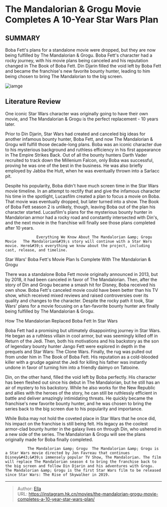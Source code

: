 # The Mandalorian &amp; Grogu Movie Completes A 10-Year Star Wars Plan


## SUMMARY 



  Boba Fett&#39;s plans for a standalone movie were dropped, but they are now being fulfilled by The Mandalorian &amp; Grogu.   Boba Fett&#39;s character had a rocky journey, with his movie plans being canceled and his reputation changed in The Book of Boba Fett.   Din Djarin filled the void left by Boba Fett and became the franchise&#39;s new favorite bounty hunter, leading to him being chosen to bring The Mandalorian to the big screen.  

![iamge](https://static1.srcdn.com/wordpress/wp-content/uploads/2024/01/the-mandalorian-and-boba-fett.jpg)

## Literature Review

One iconic Star Wars character was originally going to have their own movie, and The Mandalorian &amp; Grogu is the perfect replacement - 10 years later.




Prior to Din Djarin, Star Wars had created and canceled big ideas for another infamous bounty hunter, Boba Fett, and now The Mandalorian &amp; Grogu will fulfill those decade-long plans. Boba was an iconic character due to his mysterious background and ruthless efficiency in his first appearance in The Empire Strikes Back. Out of all the bounty hunters Darth Vader recruited to track down the Millenium Falcon, only Boba was successful, proving he was one of the best in the business. He was also briefly employed by Jabba the Hutt, when he was eventually thrown into a Sarlacc pit.




Despite his popularity, Boba didn&#39;t have much screen time in the Star Wars movie timeline. In an attempt to rectify that and give the infamous character his time in the spotlight, Lucasfilm created a plan to focus a movie on Boba. That movie was eventually dropped, but later turned into a show. The Book of Boba Fett season 2 is unlikely, though, leaving Boba out of the plan his character started. Lucasfilm&#39;s plans for the mysterious bounty hunter in Mandalorian armor had a rocky road and constantly intersected with Din&#39;s, and the next movie in the franchise will finally see those plans completed after 10 years.

                  Everything We Know About The Mandalorian &amp; Grogu Movie   The Mandalorian&#39;s story will continue with a Star Wars movie. Here&#39;s everything we know about the project, including cast, release, and timeline.   


 Star Wars&#39; Boba Fett&#39;s Movie Plan Is Complete With The Mandalorian &amp; Grogu 
          




There was a standalone Boba Fett movie originally announced in 2013, but by 2018, it had been canceled in favor of The Mandalorian. Then, after the story of Din and Grogu became a smash hit for Disney, Boba received his own show. Boba Fett&#39;s canceled movie could have been better than his TV show, which received mixed reviews and raised controversies over its quality and changes to the character. Despite the rocky path it took, Star Wars&#39; plans for a movie focusing on a fan-favorite bounty hunter are finally being fulfilled by The Mandalorian &amp; Grogu.



 How The Mandalorian Replaced Boba Fett In Star Wars 
          

Boba Fett had a promising but ultimately disappointing journey in Star Wars. He began as a ruthless villain in cool armor, but was seemingly killed off in Return of the Jedi. Then, both his motivations and his backstory as the son of legendary bounty hunter Jango Fett were explored in depth in the prequels and Star Wars: The Clone Wars. Finally, the rug was pulled out from under him in The Book of Boba Fett. His reputation as a cold-blooded killer with a grudge against the Jedi for killing his father was instantly undone in favor of turning him into a friendly daimyo on Tatooine.




Din, on the other hand, filled the void left by Boba perfectly. His character has been fleshed out since his debut in The Mandalorian, but he still has an air of mystery to his backstory. While he also works for the New Republic and allies with the heroes of the story, he can still be ruthlessly efficient in battle and deliver amazingly intimidating threats. He quickly became the franchise&#39;s new favorite bounty hunter, and he was chosen to bring the series back to the big screen due to his popularity and importance.

While Boba may not hold the coveted place in Star Wars that he once did, his impact on the franchise is still being felt. His legacy as the coolest armor-clad bounty hunter in the galaxy lives on through Din, who ushered in a new side of the series. The Mandalorian &amp; Grogu will see the plans originally made for Boba finally completed.

              The Mandalorian &amp; Grogu  The Mandalorian &amp; Grogu is a Star Wars movie directed by Jon Favreau that continues Disney&#43;&#39;s immensely popular TV Show, The Mandalorian. The film will replace The Mandalorian season 4 to bring the franchise back to the big screen and follow Din Djarin and his adventures with Grogu. The Mandalorian &amp; Grogu is the first Star Wars film to be released since Star Wars: The Rise of Skywalker in 2019.   





---

> Author: [Ella](https://instagram.hk.cn/)  
> URL: https://instagram.hk.cn/movies/the-mandalorian-grogu-movie-completes-a-10-year-star-wars-plan/  

